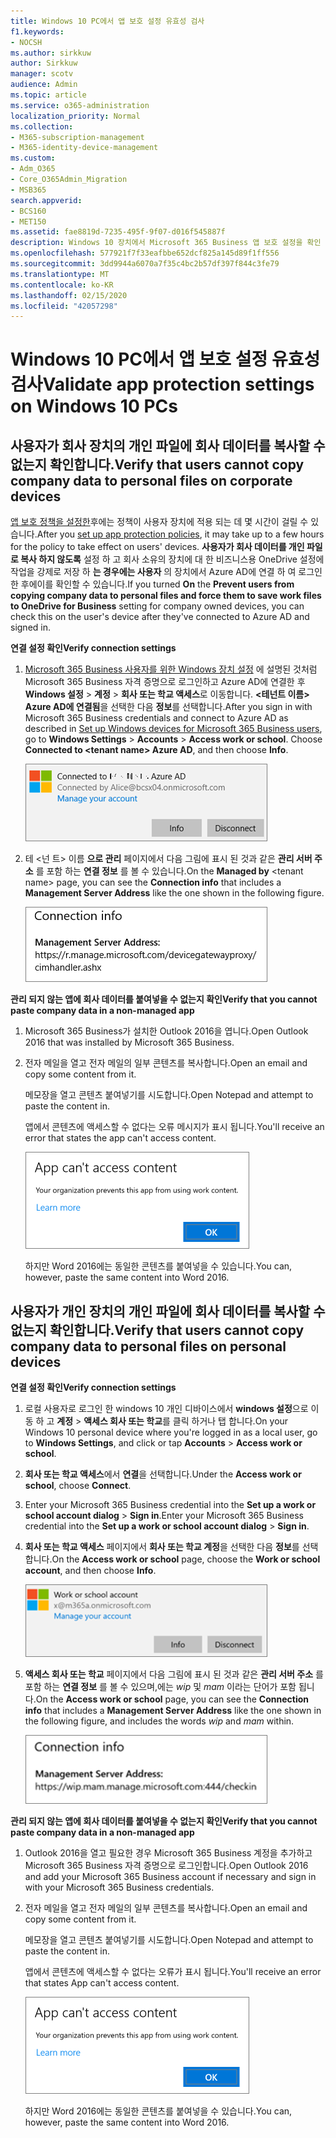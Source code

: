 ```yaml
---
title: Windows 10 PC에서 앱 보호 설정 유효성 검사
f1.keywords:
- NOCSH
ms.author: sirkkuw
author: Sirkkuw
manager: scotv
audience: Admin
ms.topic: article
ms.service: o365-administration
localization_priority: Normal
ms.collection:
- M365-subscription-management
- M365-identity-device-management
ms.custom:
- Adm_O365
- Core_O365Admin_Migration
- MSB365
search.appverid:
- BCS160
- MET150
ms.assetid: fae8819d-7235-495f-9f07-d016f545887f
description: Windows 10 장치에서 Microsoft 365 Business 앱 보호 설정을 확인 하는 방법을 알아봅니다.
ms.openlocfilehash: 577921f7f33eafbbe652dcf825a145d89f1ff556
ms.sourcegitcommit: 3dd9944a6070a7f35c4bc2b57df397f844c3fe79
ms.translationtype: MT
ms.contentlocale: ko-KR
ms.lasthandoff: 02/15/2020
ms.locfileid: "42057298"
---
```

# <a name="validate-app-protection-settings-on-windows-10-pcs"></a><span data-ttu-id="1a46b-103">Windows 10 PC에서 앱 보호 설정 유효성 검사</span><span class="sxs-lookup"><span data-stu-id="1a46b-103">Validate app protection settings on Windows 10 PCs</span></span>

## <a name="verify-that-users-cannot-copy-company-data-to-personal-files-on-corporate-devices"></a><span data-ttu-id="1a46b-104">사용자가 회사 장치의 개인 파일에 회사 데이터를 복사할 수 없는지 확인합니다.</span><span class="sxs-lookup"><span data-stu-id="1a46b-104">Verify that users cannot copy company data to personal files on corporate devices</span></span>

<span data-ttu-id="1a46b-105">[앱 보호 정책을 설정한](protection-settings-for-windows-10-devices.md)후에는 정책이 사용자 장치에 적용 되는 데 몇 시간이 걸릴 수 있습니다.</span><span class="sxs-lookup"><span data-stu-id="1a46b-105">After you [set up app protection policies](protection-settings-for-windows-10-devices.md), it may take up to a few hours for the policy to take effect on users' devices.</span></span> <span data-ttu-id="1a46b-106">**사용자가 회사 데이터를 개인 파일로 복사 하지 않도록** 설정 하 고 회사 소유의 장치에 대 한 비즈니스용 OneDrive 설정에 작업을 강제로 저장 하 **는 경우에는 사용자** 의 장치에서 Azure AD에 연결 하 여 로그인 한 후에이를 확인할 수 있습니다.</span><span class="sxs-lookup"><span data-stu-id="1a46b-106">If you turned **On** the **Prevent users from copying company data to personal files and force them to save work files to OneDrive for Business** setting for company owned devices, you can check this on the user's device after they've connected to Azure AD and signed in.</span></span> 
  
 <span data-ttu-id="1a46b-107">**연결 설정 확인**</span><span class="sxs-lookup"><span data-stu-id="1a46b-107">**Verify connection settings**</span></span>
  
1. <span data-ttu-id="1a46b-p102">[Microsoft 365 Business 사용자를 위한 Windows 장치 설정](set-up-windows-devices.md) 에 설명된 것처럼 Microsoft 365 Business 자격 증명으로 로그인하고 Azure AD에 연결한 후 **Windows 설정** \> **계정** \> **회사 또는 학교 액세스**로 이동합니다. **\<테넌트 이름\> Azure AD에 연결됨**을 선택한 다음 **정보**를 선택합니다.</span><span class="sxs-lookup"><span data-stu-id="1a46b-p102">After you sign in with Microsoft 365 Business credentials and connect to Azure AD as described in [Set up Windows devices for Microsoft 365 Business users](set-up-windows-devices.md), go to **Windows Settings** \> **Accounts** \> **Access work or school**. Choose **Connected to \<tenant name\> Azure AD**, and then choose **Info**.</span></span>
    
    ![Click or tap Info on the Connected to Azure AD dialog.](../media/a36ede2b-d1a0-4d4e-8ea7-af39b4b63890.png)
  
2. <span data-ttu-id="1a46b-111">테 \<넌 트\> 이름 **으로 관리** 페이지에서 다음 그림에 표시 된 것과 같은 **관리 서버 주소** 를 포함 하는 **연결 정보** 를 볼 수 있습니다.</span><span class="sxs-lookup"><span data-stu-id="1a46b-111">On the **Managed by** \<tenant name\> page, you can see the **Connection info** that includes a **Management Server Address** like the one shown in the following figure.</span></span> 
    
    ![Managed by page shows connection info of the device manager URL.](../media/47515a8e-2d0c-4bea-99f0-6b2545b88a11.png)
  
 <span data-ttu-id="1a46b-113">**관리 되지 않는 앱에 회사 데이터를 붙여넣을 수 없는지 확인**</span><span class="sxs-lookup"><span data-stu-id="1a46b-113">**Verify that you cannot paste company data in a non-managed app**</span></span>
  
1. <span data-ttu-id="1a46b-114">Microsoft 365 Business가 설치한 Outlook 2016을 엽니다.</span><span class="sxs-lookup"><span data-stu-id="1a46b-114">Open Outlook 2016 that was installed by Microsoft 365 Business.</span></span>
    
2. <span data-ttu-id="1a46b-115">전자 메일을 열고 전자 메일의 일부 콘텐츠를 복사합니다.</span><span class="sxs-lookup"><span data-stu-id="1a46b-115">Open an email and copy some content from it.</span></span>
    
    <span data-ttu-id="1a46b-116">메모장을 열고 콘텐츠 붙여넣기를 시도합니다.</span><span class="sxs-lookup"><span data-stu-id="1a46b-116">Open Notepad and attempt to paste the content in.</span></span>
    
    <span data-ttu-id="1a46b-117">앱에서 콘텐츠에 액세스할 수 없다는 오류 메시지가 표시 됩니다.</span><span class="sxs-lookup"><span data-stu-id="1a46b-117">You'll receive an error that states the app can't access content.</span></span>
    
    ![A dialog that states app can't access content when you paste into an unmanaged app.](../media/5e82b154-cf2f-43c8-ae80-b45d8ad80e56.png)
  
    <span data-ttu-id="1a46b-119">하지만 Word 2016에는 동일한 콘텐츠를 붙여넣을 수 있습니다.</span><span class="sxs-lookup"><span data-stu-id="1a46b-119">You can, however, paste the same content into Word 2016.</span></span>
    
## <a name="verify-that-users-cannot-copy-company-data-to-personal-files-on-personal-devices"></a><span data-ttu-id="1a46b-120">사용자가 개인 장치의 개인 파일에 회사 데이터를 복사할 수 없는지 확인합니다.</span><span class="sxs-lookup"><span data-stu-id="1a46b-120">Verify that users cannot copy company data to personal files on personal devices</span></span>

 <span data-ttu-id="1a46b-121">**연결 설정 확인**</span><span class="sxs-lookup"><span data-stu-id="1a46b-121">**Verify connection settings**</span></span>
  
1. <span data-ttu-id="1a46b-122">로컬 사용자로 로그인 한 windows 10 개인 디바이스에서 **windows 설정**으로 이동 하 고 **계정** \> **액세스 회사 또는 학교**를 클릭 하거나 탭 합니다.</span><span class="sxs-lookup"><span data-stu-id="1a46b-122">On your Windows 10 personal device where you're logged in as a local user, go to **Windows Settings**, and click or tap **Accounts** \> **Access work or school**.</span></span>
    
2. <span data-ttu-id="1a46b-123">**회사 또는 학교 액세스**에서 **연결**을 선택합니다.</span><span class="sxs-lookup"><span data-stu-id="1a46b-123">Under the **Access work or school**, choose **Connect**.</span></span>
    
3. <span data-ttu-id="1a46b-124">Enter your Microsoft 365 Business credential into the **Set up a work or school account dialog** \> **Sign in**.</span><span class="sxs-lookup"><span data-stu-id="1a46b-124">Enter your Microsoft 365 Business credential into the **Set up a work or school account dialog** \> **Sign in**.</span></span>
    
4. <span data-ttu-id="1a46b-125">**회사 또는 학교 액세스** 페이지에서 **회사 또는 학교 계정**을 선택한 다음 **정보**를 선택합니다.</span><span class="sxs-lookup"><span data-stu-id="1a46b-125">On the **Access work or school** page, choose the **Work or school account**, and then choose **Info**.</span></span>
    
    ![회사 또는 학교 계정 대화 상자에서 정보를 클릭 하거나 탭 합니다.](../media/63bd8b32-cb32-4afa-8ce0-6070ac403abc.png)
  
5. <span data-ttu-id="1a46b-127">**액세스 회사 또는 학교** 페이지에서 다음 그림에 표시 된 것과 같은 **관리 서버 주소** 를 포함 하는 **연결 정보** 를 볼 수 있으며,에는 *wip* 및 *mam* 이라는 단어가 포함 됩니다.</span><span class="sxs-lookup"><span data-stu-id="1a46b-127">On the **Access work or school** page, you can see the **Connection info** that includes a **Management Server Address** like the one shown in the following figure, and includes the words  *wip*  and  *mam*  within.</span></span> 
    
    ![Managed by page shows connection info URL that includes the words mam and wpi.](../media/abd4eaf4-44fa-4538-a3e8-1e0d331dfe1e.png)
  
 <span data-ttu-id="1a46b-129">**관리 되지 않는 앱에 회사 데이터를 붙여넣을 수 없는지 확인**</span><span class="sxs-lookup"><span data-stu-id="1a46b-129">**Verify that you cannot paste company data in a non-managed app**</span></span>
  
1. <span data-ttu-id="1a46b-130">Outlook 2016을 열고 필요한 경우 Microsoft 365 Business 계정을 추가하고 Microsoft 365 Business 자격 증명으로 로그인합니다.</span><span class="sxs-lookup"><span data-stu-id="1a46b-130">Open Outlook 2016 and add your Microsoft 365 Business account if necessary and sign in with your Microsoft 365 Business credentials.</span></span>
    
2. <span data-ttu-id="1a46b-131">전자 메일을 열고 전자 메일의 일부 콘텐츠를 복사합니다.</span><span class="sxs-lookup"><span data-stu-id="1a46b-131">Open an email and copy some content from it.</span></span>
    
    <span data-ttu-id="1a46b-132">메모장을 열고 콘텐츠 붙여넣기를 시도합니다.</span><span class="sxs-lookup"><span data-stu-id="1a46b-132">Open Notepad and attempt to paste the content in.</span></span>
    
    <span data-ttu-id="1a46b-133">앱에서 콘텐츠에 액세스할 수 없다는 오류가 표시 됩니다.</span><span class="sxs-lookup"><span data-stu-id="1a46b-133">You'll receive an error that states App can't access content.</span></span>
    
    ![A dialog that states app can't access content when you paste into an unmanaged app.](../media/5e82b154-cf2f-43c8-ae80-b45d8ad80e56.png)
  
    <span data-ttu-id="1a46b-135">하지만 Word 2016에는 동일한 콘텐츠를 붙여넣을 수 있습니다.</span><span class="sxs-lookup"><span data-stu-id="1a46b-135">You can, however, paste the same content into Word 2016.</span></span>
    

